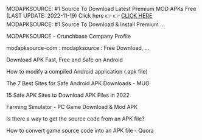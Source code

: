 
MODAPKSOURCE: #1 Source To Download Latest Premium MOD APKs Free
(LAST UPDATE: 2022-11-19)
Click here 👉 👉 [CLICK HERE](https://modapksource.com)
MODAPKSOURCE: #1 Source To Download & Install Premium …
 
MODAPKSOURCE - Crunchbase Company Profile
 
modapksource-com : modapksource : Free Download, …
 
Download APK Fast, Free and Safe on Android
 
How to modify a compiled Android application (.apk file)
 
The 7 Best Sites for Safe Android APK Downloads - MUO
 
15 Safe APK Sites to Download APK Files in 2022
 
Farming Simulator - PC Game Download & Mod APK
 
Is there a way to get the source code from an APK file?
 
How to convert game source code into an APK file - Quora
 
